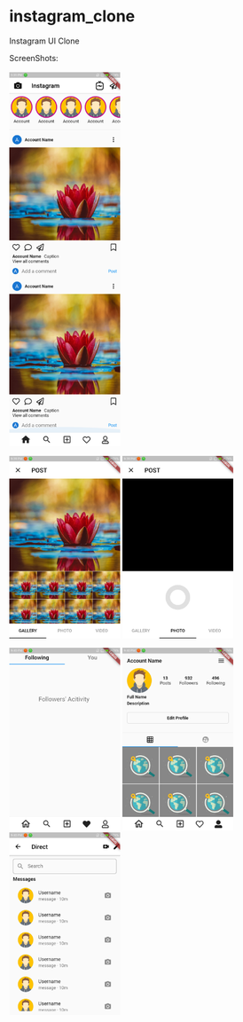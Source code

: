 # instagram_clone
Instagram UI Clone

ScreenShots: <br><br>
<img src="https://github.com/jagrut-18/instagram_clone/blob/master/screenshots/Screenshot_1.png" width="200">
<p>
<img src="https://github.com/jagrut-18/instagram_clone/blob/master/screenshots/Screenshot_2.png" width="200">
<img src="https://github.com/jagrut-18/instagram_clone/blob/master/screenshots/Screenshot_3.png" width="200">
  </p>
  <p>
<img src="https://github.com/jagrut-18/instagram_clone/blob/master/screenshots/Screenshot_4.png" width="200">
<img src="https://github.com/jagrut-18/instagram_clone/blob/master/screenshots/Screenshot_5.png" width="200">
<img src="https://github.com/jagrut-18/instagram_clone/blob/master/screenshots/Screenshot_6.png" width="200">
  </p>
